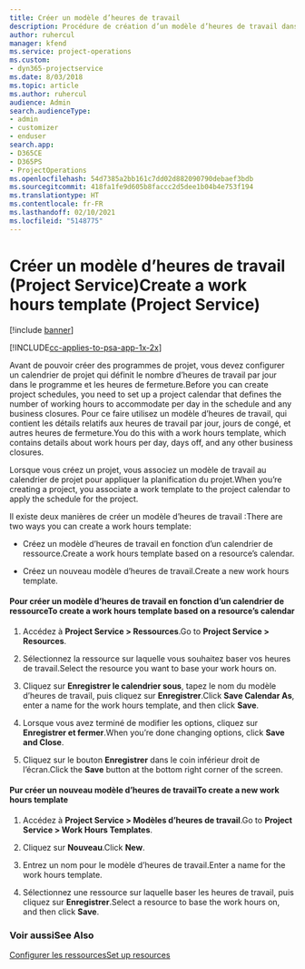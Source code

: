```yaml
---
title: Créer un modèle d’heures de travail
description: Procédure de création d’un modèle d’heures de travail dans Project Service
author: ruhercul
manager: kfend
ms.service: project-operations
ms.custom:
- dyn365-projectservice
ms.date: 8/03/2018
ms.topic: article
ms.author: ruhercul
audience: Admin
search.audienceType:
- admin
- customizer
- enduser
search.app:
- D365CE
- D365PS
- ProjectOperations
ms.openlocfilehash: 54d7385a2bb161c7dd02d882090790debaef3bdb
ms.sourcegitcommit: 418fa1fe9d605b8faccc2d5dee1b04b4e753f194
ms.translationtype: HT
ms.contentlocale: fr-FR
ms.lasthandoff: 02/10/2021
ms.locfileid: "5148775"
---
```

# <a name="create-a-work-hours-template-project-service"></a><span data-ttu-id="66972-103">Créer un modèle d’heures de travail (Project Service)</span><span class="sxs-lookup"><span data-stu-id="66972-103">Create a work hours template (Project Service)</span></span>

[!include [banner](../includes/psa-now-project-operations.md)]

[!INCLUDE[cc-applies-to-psa-app-1x-2x](../includes/cc-applies-to-psa-app-1x-2x.md)]

<span data-ttu-id="66972-104">Avant de pouvoir créer des programmes de projet, vous devez configurer un calendrier de projet qui définit le nombre d’heures de travail par jour dans le programme et les heures de fermeture.</span><span class="sxs-lookup"><span data-stu-id="66972-104">Before you can create project schedules, you need to set up a project calendar that defines the number of working hours to accommodate per day in the schedule and any business closures.</span></span> <span data-ttu-id="66972-105">Pour ce faire utilisez un modèle d’heures de travail, qui contient les détails relatifs aux heures de travail par jour, jours de congé, et autres heures de fermeture.</span><span class="sxs-lookup"><span data-stu-id="66972-105">You do this with a work hours template, which contains details about work hours per day, days off, and any other business closures.</span></span>  
  
 <span data-ttu-id="66972-106">Lorsque vous créez un projet, vous associez un modèle de travail au calendrier de projet pour appliquer la planification du projet.</span><span class="sxs-lookup"><span data-stu-id="66972-106">When you’re creating a project, you associate a work template to the project calendar to apply the schedule for the project.</span></span>  
  
 <span data-ttu-id="66972-107">Il existe deux manières de créer un modèle d’heures de travail :</span><span class="sxs-lookup"><span data-stu-id="66972-107">There are two ways you can create a work hours template:</span></span>  
  
-   <span data-ttu-id="66972-108">Créez un modèle d’heures de travail en fonction d’un calendrier de ressource.</span><span class="sxs-lookup"><span data-stu-id="66972-108">Create a work hours template based on a resource’s calendar.</span></span>  
  
-   <span data-ttu-id="66972-109">Créez un nouveau modèle d’heures de travail.</span><span class="sxs-lookup"><span data-stu-id="66972-109">Create a new work hours template.</span></span>  
  
#### <a name="to-create-a-work-hours-template-based-on-a-resources-calendar"></a><span data-ttu-id="66972-110">Pour créer un modèle d’heures de travail en fonction d’un calendrier de ressource</span><span class="sxs-lookup"><span data-stu-id="66972-110">To create a work hours template based on a resource’s calendar</span></span>  
  
1.  <span data-ttu-id="66972-111">Accédez à **Project Service > Ressources**.</span><span class="sxs-lookup"><span data-stu-id="66972-111">Go to **Project Service > Resources**.</span></span>  
  
2.  <span data-ttu-id="66972-112">Sélectionnez la ressource sur laquelle vous souhaitez baser vos heures de travail.</span><span class="sxs-lookup"><span data-stu-id="66972-112">Select the resource you want to base your work hours on.</span></span>  
  
3.  <span data-ttu-id="66972-113">Cliquez sur **Enregistrer le calendrier sous**, tapez le nom du modèle d’heures de travail, puis cliquez sur **Enregistrer**.</span><span class="sxs-lookup"><span data-stu-id="66972-113">Click **Save Calendar As**, enter a name for the work hours template, and then click **Save**.</span></span>  
  
4.  <span data-ttu-id="66972-114">Lorsque vous avez terminé de modifier les options, cliquez sur **Enregistrer et fermer**.</span><span class="sxs-lookup"><span data-stu-id="66972-114">When you’re done changing options, click **Save and Close**.</span></span>  
  
5.  <span data-ttu-id="66972-115">Cliquez sur le bouton **Enregistrer** dans le coin inférieur droit de l’écran.</span><span class="sxs-lookup"><span data-stu-id="66972-115">Click the **Save** button at the bottom right corner of the screen.</span></span>  
  
#### <a name="to-create-a-new-work-hours-template"></a><span data-ttu-id="66972-116">Pur créer un nouveau modèle d’heures de travail</span><span class="sxs-lookup"><span data-stu-id="66972-116">To create a new work hours template</span></span>  
  
1.  <span data-ttu-id="66972-117">Accédez à **Project Service > Modèles d’heures de travail**.</span><span class="sxs-lookup"><span data-stu-id="66972-117">Go to **Project Service > Work Hours Templates**.</span></span>  
  
2.  <span data-ttu-id="66972-118">Cliquez sur **Nouveau**.</span><span class="sxs-lookup"><span data-stu-id="66972-118">Click **New**.</span></span>  
  
3.  <span data-ttu-id="66972-119">Entrez un nom pour le modèle d’heures de travail.</span><span class="sxs-lookup"><span data-stu-id="66972-119">Enter a name for the work hours template.</span></span>  
  
4.  <span data-ttu-id="66972-120">Sélectionnez une ressource sur laquelle baser les heures de travail, puis cliquez sur **Enregistrer**.</span><span class="sxs-lookup"><span data-stu-id="66972-120">Select a resource to base the work hours on, and then click **Save**.</span></span>  
  
### <a name="see-also"></a><span data-ttu-id="66972-121">Voir aussi</span><span class="sxs-lookup"><span data-stu-id="66972-121">See Also</span></span>  
 [<span data-ttu-id="66972-122">Configurer les ressources</span><span class="sxs-lookup"><span data-stu-id="66972-122">Set up resources</span></span>](../psa/set-up-resources.md)
